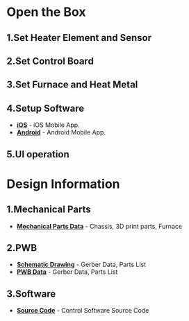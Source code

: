 Open the Box
===================


1.Set Heater Element and Sensor
-------------------

2.Set Control Board
-------------------

3.Set Furnace and Heat Metal
-------------------

4.Setup Software
-------------------
* **[iOS](https://itunes.apple.com/us/app/simblee-for-mobile/id1009048292?mt=8)** - iOS Mobile App. 
* **[Android](https://play.google.com/store/apps/details?id=com.simblee.simbleeformobile&hl=en)** - Android Mobile App. 

5.UI operation
-------------------


Design Information
===================

1.Mechanical Parts
-------------------
* **[Mechanical Parts Data](https://github.com/magicboxlabs/REFLO)** - Chassis, 3D print parts, Furnace

2.PWB
-------------------
* **[Schematic Drawing](https://github.com/magicboxlabs/REFLO/blob/master/schematic/REFLO%20schematic.pdf)** - Gerber Data, Parts List
* **[PWB Data](https://github.com/magicboxlabs/REFLO/tree/master/gerber)** - Gerber Data, Parts List

3.Software
-------------------
* **[Source Code](https://github.com/magicboxlabs/REFLO)** - Control Software Source Code
